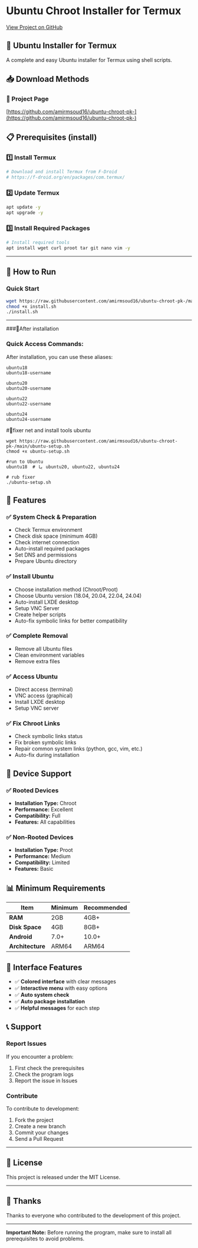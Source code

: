 # Ubuntu Chroot Installer for Termux

[View Project on GitHub](https://github.com/amirmsoud16/ubuntu-chroot-pk-)

## 🚀 Ubuntu Installer for Termux

A complete and easy Ubuntu installer for Termux using shell scripts.

## 📥 Download Methods

### 🎯 Project Page
[https://github.com/amirmsoud16/ubuntu-chroot-pk-](https://github.com/amirmsoud16/ubuntu-chroot-pk-)

## 📋 Prerequisites (install)

### 1️⃣ Install Termux
```bash
# Download and install Termux from F-Droid
# https://f-droid.org/en/packages/com.termux/
```

### 2️⃣ Update Termux
```bash
apt update -y
apt upgrade -y
```

### 3️⃣ Install Required Packages
```bash
# Install required tools
apt install wget curl proot tar git nano vim -y
```

---

## 🚀 How to Run

### Quick Start
```bash
wget https://raw.githubusercontent.com/amirmsoud16/ubuntu-chroot-pk-/main/install.sh
chmod +x install.sh
./install.sh
```

---

###🎯After installation

### Quick Access Commands:

After installation, you can use these aliases:
```
ubuntu18
ubuntu18-username
```
```
ubuntu20
ubuntu20-username
```
```
ubuntu22
ubuntu22-username
```
```
ubuntu24
ubuntu24-username
```
#🎯fixer net and install tools ubuntu
```
wget https://raw.githubusercontent.com/amirmsoud16/ubuntu-chroot-pk-/main/ubuntu-setup.sh
chmod +x ubuntu-setup.sh
```
```
#run to Ubuntu
ubuntu18  # یا ubuntu20, ubuntu22, ubuntu24
```
```
# rub fixer
./ubuntu-setup.sh
```
## 🎯 Features

### ✅ System Check & Preparation
- Check Termux environment
- Check disk space (minimum 4GB)
- Check internet connection
- Auto-install required packages
- Set DNS and permissions
- Prepare Ubuntu directory

### ✅ Install Ubuntu
- Choose installation method (Chroot/Proot)
- Choose Ubuntu version (18.04, 20.04, 22.04, 24.04)
- Auto-install LXDE desktop
- Setup VNC Server
- Create helper scripts
- Auto-fix symbolic links for better compatibility

### ✅ Complete Removal
- Remove all Ubuntu files
- Clean environment variables
- Remove extra files

### ✅ Access Ubuntu
- Direct access (terminal)
- VNC access (graphical)
- Install LXDE desktop
- Setup VNC server

### ✅ Fix Chroot Links
- Check symbolic links status
- Fix broken symbolic links
- Repair common system links (python, gcc, vim, etc.)
- Auto-fix during installation

## 📱 Device Support

### ✅ Rooted Devices
- **Installation Type:** Chroot
- **Performance:** Excellent
- **Compatibility:** Full
- **Features:** All capabilities

### ✅ Non-Rooted Devices
- **Installation Type:** Proot
- **Performance:** Medium
- **Compatibility:** Limited
- **Features:** Basic

## 📊 Minimum Requirements

| Item          | Minimum | Recommended |
| ------------- | ------- | ----------- |
| **RAM**       | 2GB     | 4GB+        |
| **Disk Space**| 4GB     | 8GB+        |
| **Android**   | 7.0+    | 10.0+       |
| **Architecture**| ARM64  | ARM64       |

## 🎨 Interface Features

- ✅ **Colored interface** with clear messages
- ✅ **Interactive menu** with easy options
- ✅ **Auto system check**
- ✅ **Auto package installation**
- ✅ **Helpful messages** for each step

## 📞 Support

### Report Issues
If you encounter a problem:
1. First check the prerequisites
2. Check the program logs
3. Report the issue in Issues

### Contribute
To contribute to development:
1. Fork the project
2. Create a new branch
3. Commit your changes
4. Send a Pull Request

---

## 📄 License

This project is released under the MIT License.

---

## 🙏 Thanks

Thanks to everyone who contributed to the development of this project.

---

**Important Note:** Before running the program, make sure to install all prerequisites to avoid problems. 
